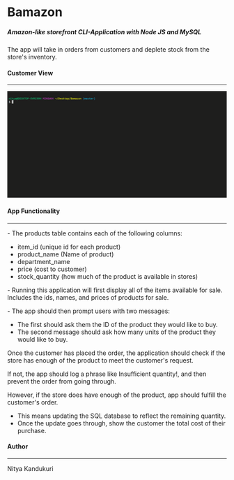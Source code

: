 <h1>Bamazon</h1>
<h5>Amazon-like storefront CLI-Application with Node JS and MySQL</h5>
<p>The app will take in orders from customers and deplete stock from the store's inventory. </p>
<h4>Customer View</h4>
<hr>
<img src="bamazon.GIF" alt="Bamazon App">

<h4> App Functionality</h4>
<hr>
<p>- The products table contains each of the following columns:</p>
<ul>
<li>item_id (unique id for each product)</li>
<li>product_name (Name of product)</li>
<li>department_name</li>
<li>price (cost to customer)</li>
<li>stock_quantity (how much of the product is available in stores)</li>
</ul>
<p>- Running this application will first display all of the items available for sale. Includes the ids, names, and prices of products for sale.</p>
<p>- The app should then prompt users with two messages:</p>
<ul><li>The first should ask them the ID of the product they would like to buy.</li>
<li>The second message should ask how many units of the product they would like to buy.</li></ul>
<p>Once the customer has placed the order, the application should check if the store has enough of the product to meet the customer's request.</p>
<p>If not, the app should log a phrase like Insufficient quantity!, and then prevent the order from going through.</p>
<p>However, if the store does have enough of the product, app should fulfill the customer's order.</p>
<ul><li>This means updating the SQL database to reflect the remaining quantity.</li>
<li>Once the update goes through, show the customer the total cost of their purchase.</li></ul>
<h4>Author</h4>
<hr>
<p>Nitya Kandukuri</p>